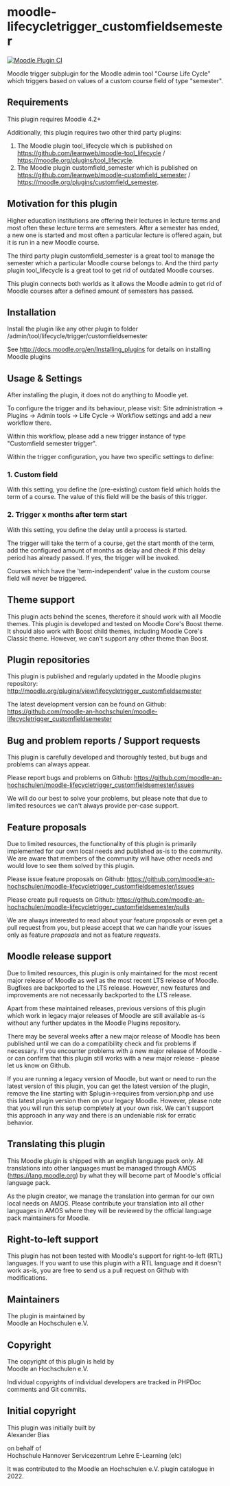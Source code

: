 moodle-lifecycletrigger_customfieldsemester
===========================================

[![Moodle Plugin CI](https://github.com/moodle-an-hochschulen/moodle-lifecycletrigger_customfieldsemester/workflows/Moodle%20Plugin%20CI/badge.svg?branch=MOODLE_402_STABLE)](https://github.com/moodle-an-hochschulen/moodle-lifecycletrigger_customfieldsemester/actions?query=workflow%3A%22Moodle+Plugin+CI%22+branch%3AMOODLE_402_STABLE)

Moodle trigger subplugin for the Moodle admin tool "Course Life Cycle" which triggers based on values of a custom course field of type "semester".


Requirements
------------

This plugin requires Moodle 4.2+

Additionally, this plugin requires two other third party plugins:

1. The Moodle plugin tool_lifecycle which is published on https://github.com/learnweb/moodle-tool_lifecycle / https://moodle.org/plugins/tool_lifecycle.
2. The Moodle plugin customfield_semester which is published on https://github.com/learnweb/moodle-customfield_semester / https://moodle.org/plugins/customfield_semester.


Motivation for this plugin
--------------------------

Higher education institutions are offering their lectures in lecture terms and most often these lecture terms are semesters. After a semester has ended, a new one is started and most often a particular lecture is offered again, but it is run in a new Moodle course.

The third party plugin customfield_semester is a great tool to manage the semester which a particular Moodle course belongs to.
And the third party plugin tool_lifecycle is a great tool to get rid of outdated Moodle courses.

This plugin connects both worlds as it allows the Moodle admin to get rid of Moodle courses after a defined amount of semesters has passed.


Installation
------------

Install the plugin like any other plugin to folder
/admin/tool/lifecycle/trigger/customfieldsemester

See http://docs.moodle.org/en/Installing_plugins for details on installing Moodle plugins


Usage & Settings
----------------

After installing the plugin, it does not do anything to Moodle yet.

To configure the trigger and its behaviour, please visit:
Site administration -> Plugins -> Admin tools -> Life Cycle -> Workflow settings and add a new workflow there.

Within this workflow, please add a new trigger instance of type "Customfield semester trigger".

Within the trigger configuration, you have two specific settings to define:

### 1. Custom field

With this setting, you define the (pre-existing) custom field which holds the term of a course. The value of this field will be the basis of this trigger.

### 2. Trigger x months after term start

With this setting, you define the delay until a process is started.

The trigger will take the term of a course, get the start month of the term, add the configured amount of months as delay and check if this delay period has already passed. If yes, the trigger will be invoked.

Courses which have the 'term-independent' value in the custom course field will never be triggered.


Theme support
-------------

This plugin acts behind the scenes, therefore it should work with all Moodle themes.
This plugin is developed and tested on Moodle Core's Boost theme.
It should also work with Boost child themes, including Moodle Core's Classic theme. However, we can't support any other theme than Boost.


Plugin repositories
-------------------

This plugin is published and regularly updated in the Moodle plugins repository:
http://moodle.org/plugins/view/lifecycletrigger_customfieldsemester

The latest development version can be found on Github:
https://github.com/moodle-an-hochschulen/moodle-lifecycletrigger_customfieldsemester


Bug and problem reports / Support requests
------------------------------------------

This plugin is carefully developed and thoroughly tested, but bugs and problems can always appear.

Please report bugs and problems on Github:
https://github.com/moodle-an-hochschulen/moodle-lifecycletrigger_customfieldsemester/issues

We will do our best to solve your problems, but please note that due to limited resources we can't always provide per-case support.


Feature proposals
-----------------

Due to limited resources, the functionality of this plugin is primarily implemented for our own local needs and published as-is to the community. We are aware that members of the community will have other needs and would love to see them solved by this plugin.

Please issue feature proposals on Github:
https://github.com/moodle-an-hochschulen/moodle-lifecycletrigger_customfieldsemester/issues

Please create pull requests on Github:
https://github.com/moodle-an-hochschulen/moodle-lifecycletrigger_customfieldsemester/pulls

We are always interested to read about your feature proposals or even get a pull request from you, but please accept that we can handle your issues only as feature _proposals_ and not as feature _requests_.


Moodle release support
----------------------

Due to limited resources, this plugin is only maintained for the most recent major release of Moodle as well as the most recent LTS release of Moodle. Bugfixes are backported to the LTS release. However, new features and improvements are not necessarily backported to the LTS release.

Apart from these maintained releases, previous versions of this plugin which work in legacy major releases of Moodle are still available as-is without any further updates in the Moodle Plugins repository.

There may be several weeks after a new major release of Moodle has been published until we can do a compatibility check and fix problems if necessary. If you encounter problems with a new major release of Moodle - or can confirm that this plugin still works with a new major release - please let us know on Github.

If you are running a legacy version of Moodle, but want or need to run the latest version of this plugin, you can get the latest version of the plugin, remove the line starting with $plugin->requires from version.php and use this latest plugin version then on your legacy Moodle. However, please note that you will run this setup completely at your own risk. We can't support this approach in any way and there is an undeniable risk for erratic behavior.


Translating this plugin
-----------------------

This Moodle plugin is shipped with an english language pack only. All translations into other languages must be managed through AMOS (https://lang.moodle.org) by what they will become part of Moodle's official language pack.

As the plugin creator, we manage the translation into german for our own local needs on AMOS. Please contribute your translation into all other languages in AMOS where they will be reviewed by the official language pack maintainers for Moodle.


Right-to-left support
---------------------

This plugin has not been tested with Moodle's support for right-to-left (RTL) languages.
If you want to use this plugin with a RTL language and it doesn't work as-is, you are free to send us a pull request on Github with modifications.


Maintainers
-----------

The plugin is maintained by\
Moodle an Hochschulen e.V.


Copyright
---------

The copyright of this plugin is held by\
Moodle an Hochschulen e.V.

Individual copyrights of individual developers are tracked in PHPDoc comments and Git commits.


Initial copyright
-----------------

This plugin was initially built by\
Alexander Bias

on behalf of\
Hochschule Hannover
Servicezentrum Lehre E-Learning (elc)

It was contributed to the Moodle an Hochschulen e.V. plugin catalogue in 2022.
